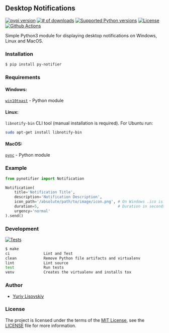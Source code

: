 ## Desktop Notifications

[![pypi version](https://img.shields.io/pypi/v/py-notifier.svg)](https://pypi.python.org/pypi/py-notifier)
[![# of downloads](https://img.shields.io/pypi/dm/py-notifier.svg)](https://pypi.python.org/pypi/py-notifier)
[![Supported Python versions](https://img.shields.io/pypi/pyversions/py-notifier.svg?logo=python&logoColor=FFE873)](https://pypi.org/project/py-notifier)
[![License](https://img.shields.io/github/license/YuriyLisovskiy/pynotifier.svg)](LICENSE)
[![Github Actions](https://github.com/YuriyLisovskiy/pynotifier/actions/workflows/tests.yml/badge.svg)](https://github.com/YuriyLisovskiy/pynotifier/actions/workflows/tests.yml)

Simple Python3 module for displaying desktop notifications on Windows, Linux and MacOS.

### Installation
```bash
$ pip install py-notifier
```

### Requirements
#### Windows:
[`win10toast`](https://github.com/jithurjacob/Windows-10-Toast-Notifications) - Python module
#### Linux:
`libnotify-bin` CLI tool (manual installation is required). For Ubuntu run:
```bash
sudo apt-get install libnotify-bin
```
#### MacOS:
[`pync`](https://github.com/SeTeM/pync) - Python module

### Example
```python
from pynotifier import Notification

Notification(
	title='Notification Title',
	description='Notification Description',
	icon_path='/absolute/path/to/image/icon.png', # On Windows .ico is required, on Linux - .png
	duration=5,                                   # Duration in seconds
	urgency='normal'
).send()
```

### Development

[![Tests](https://github.com/YuriyLisovskiy/pynotifier/actions/workflows/tests.yml/badge.svg)](https://github.com/YuriyLisovskiy/pynotifier/actions/workflows/tests.yml)

```bash
$ make
ci               Lint and Test
clean            Remove Python file artifacts and virtualenv
lint             Lint source
test             Run tests
venv             Creates the virtualenv and installs tox
```

### Author
* [Yuriy Lisovskiy](https://github.com/YuriyLisovskiy)

### License
The project is licensed under the terms of the [MIT License](https://opensource.org/licenses/mit),
see the [LICENSE](LICENSE) file for more information.
